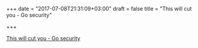 +++
date = "2017-07-08T21:31:09+03:00"
draft = false
title = "This will cut you - Go security"

+++

<p><a href="https://www.infoq.com/presentations/go-security">This will cut you - Go security</a></p>